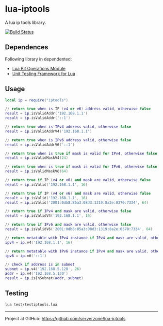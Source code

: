 # lua-iptools

A lua ip tools library.

[![Build Status](https://travis-ci.org/serverzone/lua-iptools.svg?branch=master)](https://travis-ci.org/serverzone/lua-iptools)

## Dependences

Following library in dependented:

* [Lua Bit Operations Module](http://bitop.luajit.org/index.html)
* [Unit Testing Framework for Lua](https://www.mroth.net/lunit/)

## Usage

```lua
local ip = require("iptools")

// return true when is IP (v4 or v6) address valid, otherwise false
result = ip.isValidAddr('192.168.1.1')
result = ip.isValidAddr('::1')

// return true when is IPv4 address valid, otherwise false
result = ip.isValidAddrV4('192.168.1.1')

// return true when is IPv6 address valid, otherwise false
result = ip.isValidAddrV6('::1')

// return true when is true if mask is valid for IPv4, otherwise false
result = ip.isValidMaskV4(24)

// return true when is true if mask is valid for IPv6, otherwise false
result = ip.isValidMaskV6(64)

// return true if IP (v4 or v6) and mask are valid, otherwise false
result = ip.isValid('192.168.1.1', 16)

// return true if IP (v4 or v6) and mask are valid, otherwise false
result = ip.isValid('192.168.1.1', 16)
result = ip.isValid('2001:0db8:85a3:08d3:1319:8a2e:0370:7334', 64)

// return true if IPv4 and mask are valid, otherwise false
result = ip.isValidV4('192.168.1.1', 16)

// return true if IPv6 and mask are valid, otherwise false
result = ip.isValidV6('2001:0db8:85a3:08d3:1319:8a2e:0370:7334', 64)

// return metatable with IPv4 instance if IPv4 and mask are valid, otherwise nil
ipv4 = ip.v4('192.168.1.1', 16)

// return metatable with IPv6 instance if IPv4 and mask are valid, otherwise nil
ipv6 = ip.v6('::1')

// check if address is in subnet
subnet = ip.v4('192.168.5.128', 26)
addr = ip.v4('192.168.5.130')
result = ip.isInSubnet(addr, subnet)
```

## Testing

```bash
lua test/testiptools.lua
```
-----
Project at GitHub: https://github.com/serverzone/lua-iptools

